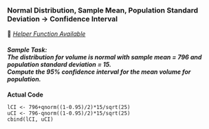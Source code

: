 ### Normal Distribution, Sample Mean, Population Standard Deviation &#8594; Confidence Interval
:white_heart: [_Helper Function Available_](../../[SC]-Descriptive-Analytics/[SC]-Sampling-and-Estimation/[HF]-Confidence-Interval-Known-Population-sd.md)
#### **_Sample Task:</br>The distribution for volume is normal with sample mean = 796 and population standard deviation = 15.</br>Compute the 95% confidence interval for the mean volume for population._**
**Actual Code**
```
lCI <- 796+qnorm((1-0.95)/2)*15/sqrt(25)
uCI <- 796-qnorm((1-0.95)/2)*15/sqrt(25)
cbind(lCI, uCI)
```
